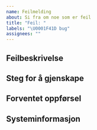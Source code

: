 ```yaml
---
name: Feilmelding
about: Si fra om noe som er feil
title: "Feil: "
labels: "\U0001F41D bug"
assignees: ""
---
```


## Feilbeskrivelse

<!-- Gi en kort og klar beskrivelse av feilen -->

## Steg for å gjenskape

<!--
Vis oss hvordan feilen kan gjenskapes:

1. Gå til '...'
2. Klikk på '....'
3. Scroll ned til '....'
4. Se feilen

Dersom feilen ikke kan gjenskapes på https://jokul.fremtind.no
er det til stor hjelp om du lager en CodeSandbox (https://codesandbox.io)
som demonstrerer feilen. Du kan logge inn med GitHub-kontoen din, trykke
Create Sandbox, og søke opp Jøkul-malen for å få et minimumseksempel
med @forbrukerradet/jkl-core og @forbrukerradet/jkl-webfonts ferdig satt opp. Derfra
kan du installere Jøkul-pakkene du trenger for å demonstrere feilen.
Lim inn lenken til sandboxen din som en del av Steg for å reprodusere.
-->

## Forventet oppførsel

<!-- Hva mener du er riktig funksjonalitet når feilen er løst? -->

## Systeminformasjon

<!--
Si gjerne fra om hvilken enhet og programvare du bruker,
i tilfelle feilen er spesifikk for dette (for eksempel
Safari på iPhone X med iOS 13, eller Chrome 75 på Windows 10).
-->
